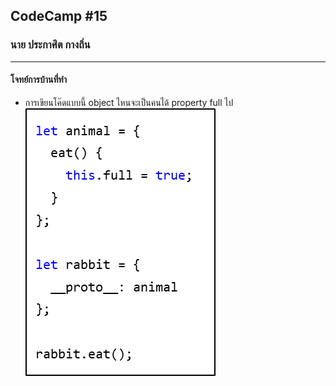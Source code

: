 ## CodeCamp #15

### นาย ประกาศิต กางถิ่น

---

#### โจทย์การบ้านที่ทำ

- การเขียนโค๊ดแบบนี้ object ไหนจะเป็นคนได้ property full ไป ![Alt text](image.png)
